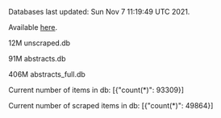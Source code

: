 Databases last updated: Sun Nov  7 11:19:49 UTC 2021. 

Available [here](https://github.com/cbeauhilton/ash-db/releases).

12M	unscraped.db

91M	abstracts.db

406M	abstracts_full.db

Current number of items in db:
[{"count(*)": 93309}]

Current number of scraped items in db:
[{"count(*)": 49864}]

